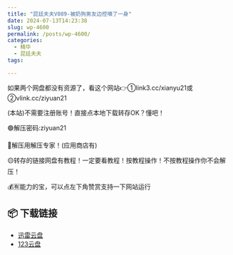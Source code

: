 ```yaml
---
title: "昆廷夫夫V089-被奶狗男友边控噴了一身"
date: 2024-07-13T14:23:38
slug: wp-4600
permalink: /posts/wp-4600/
categories:
  - 精华
  - 昆廷夫夫
tags:

---
```


如果两个网盘都没有资源了，看这个网站👉①link3.cc/xianyu21或②vlink.cc/ziyuan21

(本站)不需要注册账号！直接点本地下载转存OK？懂吧！

🟢解压密码:ziyuan21

🔵解压用解压专家！(应用商店有)

🟡转存的链接网盘有教程！一定要看教程！按教程操作！不按教程操作你不会解压！

💰🈶能力的宝，可以点左下角赞赏支持一下网站运行

## 📦 下载链接
- [迅雷云盘](https://blziyuan21.com/pay-download/4600?key=d3ab50325c&down_id=0)
- [123云盘](https://blziyuan21.com/pay-download/4600?key=d3ab50325c&down_id=1)

